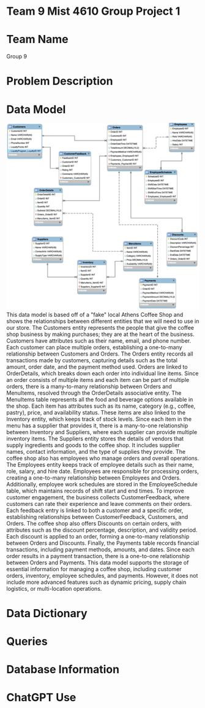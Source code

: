 # Team 9 Mist 4610 Group Project 1

# Team Name
Group 9

# Problem Description

# Data Model
![Datamodel](https://github.com/agd0221/MIST4610Project/blob/main/datamodel)
This data model is based off of a "fake" local Athens Coffee Shop and shows the relationships between different entities that we will need to use in our store. The Customers entity represents the people that give the coffee shop business by making purchases; they are at the heart of the business. Customers have attributes such as their name, email, and phone number. Each customer can place multiple orders, establishing a one-to-many relationship between Customers and Orders.
The Orders entity records all transactions made by customers, capturing details such as the total amount, order date, and the payment method used. Orders are linked to OrderDetails, which breaks down each order into individual line items. Since an order consists of multiple items and each item can be part of multiple orders, there is a many-to-many relationship between Orders and MenuItems, resolved through the OrderDetails associative entity.
The MenuItems table represents all the food and beverage options available in the shop. Each item has attributes such as its name, category (e.g., coffee, pastry), price, and availability status. These items are also linked to the Inventory entity, which keeps track of stock levels. Since each item in the menu has a supplier that provides it, there is a many-to-one relationship between Inventory and Suppliers, where each supplier can provide multiple inventory items.
The Suppliers entity stores the details of vendors that supply ingredients and goods to the coffee shop. It includes supplier names, contact information, and the type of supplies they provide.
The coffee shop also has employees who manage orders and overall operations. The Employees entity keeps track of employee details such as their name, role, salary, and hire date. Employees are responsible for processing orders, creating a one-to-many relationship between Employees and Orders. Additionally, employee work schedules are stored in the EmployeeSchedule table, which maintains records of shift start and end times.
To improve customer engagement, the business collects CustomerFeedback, where customers can rate their experience and leave comments on their orders. Each feedback entry is linked to both a customer and a specific order, establishing relationships between CustomerFeedback, Customers, and Orders.
The coffee shop also offers Discounts on certain orders, with attributes such as the discount percentage, description, and validity period. Each discount is applied to an order, forming a one-to-many relationship between Orders and Discounts.
Finally, the Payments table records financial transactions, including payment methods, amounts, and dates. Since each order results in a payment transaction, there is a one-to-one relationship between Orders and Payments.
This data model supports the storage of essential information for managing a coffee shop, including customer orders, inventory, employee schedules, and payments. However, it does not include more advanced features such as dynamic pricing, supply chain logistics, or multi-location operations.

# Data Dictionary


# Queries

# Database Information


# ChatGPT Use
